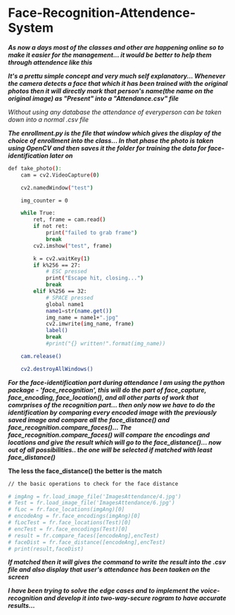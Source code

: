 # Face-Recognition-Attendence-System

***As now a days most of the classes and other are happening online so to make it easier for the management... it would be better to help them through attendence like this***

***It's a prettu simple concept and very much self explanatory... Whenever the camera detects a face that which it has been trained with the original photos then it will directly mark that person's name(the name on the original image) as "Present" into a "Attendance.csv" file***

*Without using any database the attendance of everyperson can be taken down into a normal .csv file*

***The enrollment.py is the file that window which gives the display of the choice of enrollment into the class... In that phase the photo is taken using OpenCV and then saves it the folder for training the data for face-identification later on***
```bash
def take_photo():
    cam = cv2.VideoCapture(0)

    cv2.namedWindow("test")

    img_counter = 0

    while True:
        ret, frame = cam.read()
        if not ret:
            print("failed to grab frame")
            break
        cv2.imshow("test", frame)

        k = cv2.waitKey(1)
        if k%256 == 27:
            # ESC pressed
            print("Escape hit, closing...")
            break
        elif k%256 == 32:
            # SPACE pressed
            global name1
            name1=str(name.get())
            img_name = name1+".jpg"
            cv2.imwrite(img_name, frame)
            label()
            break
            #print("{} written!".format(img_name))

    cam.release()

    cv2.destroyAllWindows()
```
***For the face-identification part during attendance I am using the python package - 'face_recognition', this will do the part of face_capture, face_encoding, face_location(), and all other parts of work that comrprises of the recognition part... then only now we have to do the identification by comparing every encoded image with the previously saved image and compare all the face_distance() and face_recognition.compare_faces()... The face_recognition.compare_faces() will compare the encodings and locations and give the result which will go to the face_distance()... now out of all possibilities.. the one will be selected if matched with least face_distance()***

**The less the face_distance() the better is the match**
```bash
// the basic operations to check for the face distance

# imgAng = fr.load_image_file('ImagesAttendance/4.jpg')
# Test = fr.load_image_file('ImagesAttendance/6.jpg')
# fLoc = fr.face_locations(imgAng)[0]
# encodeAng = fr.face_encodings(imgAng)[0]
# fLocTest = fr.face_locations(Test)[0]
# encTest = fr.face_encodings(Test)[0]
# result = fr.compare_faces([encodeAng],encTest)
# faceDist = fr.face_distance([encodeAng],encTest)
# print(result,faceDist)
```
***If matched then it will gives the command to write the result into the .csv file and also display that user's attendance has been taaken on the screen***

***I have been trying to solve the edge cases and to implement the voice-recognition and develop it into two-way-secure rogram to have accurate results...***
